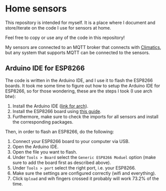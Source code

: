 Home sensors
============

This repository is intended for myself. It is a place where I document and
store/iterate on the code I use for sensors at home.

Feel free to copy or use any of the code in this repository!

My sensors are connected to an MQTT broker that connects with [Climatics](https://climatics.nl),
but any system that supports MQTT can be connected to the sensors.


Arduino IDE for ESP8266
-----------------------

The code is written in the Arduino IDE, and I use it to flash the ESP8266 boards.
It took me some time to figure out how to setup the Arduino IDE for ESP8266, so
for those wondering, these are the steps I took (I use arch btw):
 1. Install the Arduino IDE ([link for arch](https://archlinux.org/packages/extra/x86_64/arduino/)).
 2. Install the ESP8266 board using [this guide](https://randomnerdtutorials.com/how-to-install-esp8266-board-arduino-ide/).
 3. Furthermore, make sure to check the imports for all sensors and install the corresponding packages.

Then, in order to flash an ESP8266, do the following:
 1. Connect your ESP8266 board to your computer via USB.
 2. Open the Arduino IDE.
 3. Open the file you want to flash.
 4. Under `Tools > Board` select the `Generic ESP8266 Moduel` option (make sure to add the board first as described above).
 5. Under `Tools > port` select the right port, i.e. your ESP8266.
 6. Make sure the settings are configured correctly (wifi and everything).
 7. Click `Upload` and wih fingers crossed it probably will work 73.2% of the time. 

